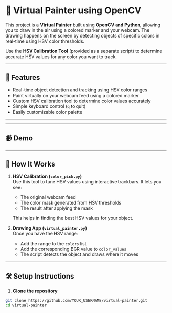 # 🎨 Virtual Painter using OpenCV

This project is a **Virtual Painter** built using **OpenCV and Python**, allowing you to draw in the air using a colored marker and your webcam. The drawing happens on the screen by detecting objects of specific colors in real-time using HSV color thresholds.

Use the **HSV Calibration Tool** (provided as a separate script) to determine accurate HSV values for any color you want to track.

---

## 🧠 Features

- Real-time object detection and tracking using HSV color ranges
- Paint virtually on your webcam feed using a colored marker
- Custom HSV calibration tool to determine color values accurately
- Simple keyboard control (`q` to quit)
- Easily customizable color palette

---


---

## 📹 Demo



---

## 🧪 How It Works

1. **HSV Calibration (`color_pick.py`)**  
   Use this tool to tune HSV values using interactive trackbars. It lets you see:
   - The original webcam feed
   - The color mask generated from HSV thresholds
   - The result after applying the mask

   This helps in finding the best HSV values for your object.

2. **Drawing App (`virtual_painter.py`)**  
   Once you have the HSV range:
   - Add the range to the `colors` list
   - Add the corresponding BGR value to `color_values`
   - The script detects the object and draws where it moves

---

## 🛠️ Setup Instructions

1. **Clone the repository**
```bash
git clone https://github.com/YOUR_USERNAME/virtual-painter.git
cd virtual-painter


